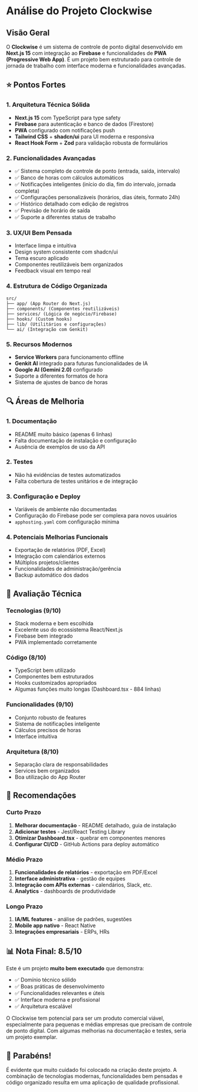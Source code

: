# Análise do Projeto Clockwise

## Visão Geral
O **Clockwise** é um sistema de controle de ponto digital desenvolvido em **Next.js 15** com integração ao **Firebase** e funcionalidades de **PWA (Progressive Web App)**. É um projeto bem estruturado para controle de jornada de trabalho com interface moderna e funcionalidades avançadas.

## ⭐ Pontos Fortes

### 1. **Arquitetura Técnica Sólida**
- **Next.js 15** com TypeScript para type safety
- **Firebase** para autenticação e banco de dados (Firestore)
- **PWA** configurado com notificações push
- **Tailwind CSS** + **shadcn/ui** para UI moderna e responsiva
- **React Hook Form** + **Zod** para validação robusta de formulários

### 2. **Funcionalidades Avançadas**
- ✅ Sistema completo de controle de ponto (entrada, saída, intervalo)
- ✅ Banco de horas com cálculos automáticos
- ✅ Notificações inteligentes (início do dia, fim do intervalo, jornada completa)
- ✅ Configurações personalizáveis (horários, dias úteis, formato 24h)
- ✅ Histórico detalhado com edição de registros
- ✅ Previsão de horário de saída
- ✅ Suporte a diferentes status de trabalho

### 3. **UX/UI Bem Pensada**
- Interface limpa e intuitiva
- Design system consistente com shadcn/ui
- Tema escuro aplicado
- Componentes reutilizáveis bem organizados
- Feedback visual em tempo real

### 4. **Estrutura de Código Organizada**
```
src/
├── app/ (App Router do Next.js)
├── components/ (Componentes reutilizáveis)
├── services/ (Lógica de negócio/Firebase)
├── hooks/ (Custom hooks)
├── lib/ (Utilitários e configurações)
└── ai/ (Integração com Genkit)
```

### 5. **Recursos Modernos**
- **Service Workers** para funcionamento offline
- **Genkit AI** integrado para futuras funcionalidades de IA
- **Google AI (Gemini 2.0)** configurado
- Suporte a diferentes formatos de hora
- Sistema de ajustes de banco de horas

## 🔍 Áreas de Melhoria

### 1. **Documentação**
- README muito básico (apenas 6 linhas)
- Falta documentação de instalação e configuração
- Ausência de exemplos de uso da API

### 2. **Testes**
- Não há evidências de testes automatizados
- Falta cobertura de testes unitários e de integração

### 3. **Configuração e Deploy**
- Variáveis de ambiente não documentadas
- Configuração do Firebase pode ser complexa para novos usuários
- `apphosting.yaml` com configuração mínima

### 4. **Potenciais Melhorias Funcionais**
- Exportação de relatórios (PDF, Excel)
- Integração com calendários externos
- Múltiplos projetos/clientes
- Funcionalidades de administração/gerência
- Backup automático dos dados

## 🎯 Avaliação Técnica

### **Tecnologias (9/10)**
- Stack moderna e bem escolhida
- Excelente uso do ecossistema React/Next.js
- Firebase bem integrado
- PWA implementado corretamente

### **Código (8/10)**
- TypeScript bem utilizado
- Componentes bem estruturados
- Hooks customizados apropriados
- Algumas funções muito longas (Dashboard.tsx - 884 linhas)

### **Funcionalidades (9/10)**
- Conjunto robusto de features
- Sistema de notificações inteligente
- Cálculos precisos de horas
- Interface intuitiva

### **Arquitetura (8/10)**
- Separação clara de responsabilidades
- Services bem organizados
- Boa utilização do App Router

## 🚀 Recomendações

### **Curto Prazo**
1. **Melhorar documentação** - README detalhado, guia de instalação
2. **Adicionar testes** - Jest/React Testing Library
3. **Otimizar Dashboard.tsx** - quebrar em componentes menores
4. **Configurar CI/CD** - GitHub Actions para deploy automático

### **Médio Prazo**
1. **Funcionalidades de relatórios** - exportação em PDF/Excel
2. **Interface administrativa** - gestão de equipes
3. **Integração com APIs externas** - calendários, Slack, etc.
4. **Analytics** - dashboards de produtividade

### **Longo Prazo**
1. **IA/ML features** - análise de padrões, sugestões
2. **Mobile app nativo** - React Native
3. **Integrações empresariais** - ERPs, HRs

## 📊 Nota Final: **8.5/10**

Este é um projeto **muito bem executado** que demonstra:
- ✅ Domínio técnico sólido
- ✅ Boas práticas de desenvolvimento
- ✅ Funcionalidades relevantes e úteis
- ✅ Interface moderna e profissional
- ✅ Arquitetura escalável

O Clockwise tem potencial para ser um produto comercial viável, especialmente para pequenas e médias empresas que precisam de controle de ponto digital. Com algumas melhorias na documentação e testes, seria um projeto exemplar.

## 🎉 Parabéns!

É evidente que muito cuidado foi colocado na criação deste projeto. A combinação de tecnologias modernas, funcionalidades bem pensadas e código organizado resulta em uma aplicação de qualidade profissional.